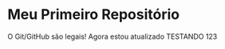 Meu Primeiro Repositório 
======================== 

O Git/GitHub são legais!
Agora estou atualizado
TESTANDO 123
